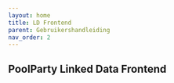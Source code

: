 ```yaml
---
layout: home
title: LD Frontend
parent: Gebruikershandleiding
nav_order: 2
---
```


## PoolParty Linked Data Frontend 